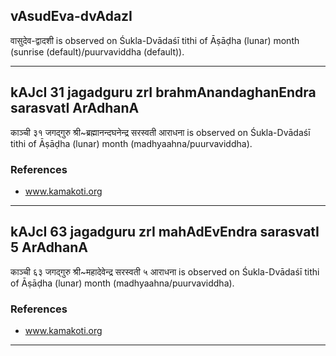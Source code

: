 ## vAsudEva-dvAdazI

वासुदेव-द्वादशी is observed on Śukla-Dvādaśī tithi of Āṣāḍha (lunar) month (sunrise (default)/puurvaviddha (default)).


---
## kAJcI 31 jagadguru zrI brahmAnandaghanEndra sarasvatI ArAdhanA

काञ्ची ३१ जगद्गुरु श्री~ब्रह्मानन्दघनेन्द्र सरस्वती आराधना is observed on Śukla-Dvādaśī tithi of Āṣāḍha (lunar) month (madhyaahna/puurvaviddha).


### References
* www.kamakoti.org

---
## kAJcI 63 jagadguru zrI mahAdEvEndra sarasvatI 5 ArAdhanA

काञ्ची ६३ जगद्गुरु श्री~महादेवेन्द्र सरस्वती ५ आराधना is observed on Śukla-Dvādaśī tithi of Āṣāḍha (lunar) month (madhyaahna/puurvaviddha).


### References
* www.kamakoti.org

---
